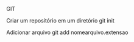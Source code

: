 GIT

Criar um repositório em um diretório
  git init

Adicionar arquivo
  git add nomearquivo.extensao

